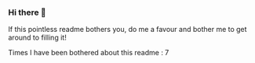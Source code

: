 ### Hi there 👋

If this pointless readme bothers you, do me a favour and bother me to get around to filling it! 

Times I have been bothered about this readme : 7

<!--
**Vivek-Raman/Vivek-Raman** is a ✨ _special_ ✨ repository because its `README.md` (this file) appears on your GitHub profile.

Here are some ideas to get you started:

- 🔭 I’m currently working on ...
- 🌱 I’m currently learning ...
- 👯 I’m looking to collaborate on ...
- 🤔 I’m looking for help with ...
- 💬 Ask me about ...
- 📫 How to reach me: ...
- 😄 Pronouns: ...
- ⚡ Fun fact: ...
-->
